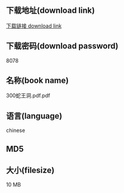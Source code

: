 ## 下载地址(download link)
[下载链接 download link](https://voluble-croquembouche-d321dc.netlify.app/?s=300%E8%9B%87%E7%8E%8B%E6%B4%9E.pdf)

## 下载密码(download password)
8078

## 名称(book name)
300蛇王洞.pdf.pdf

## 语言(language)
chinese

## MD5


## 大小(filesize)
10 MB
